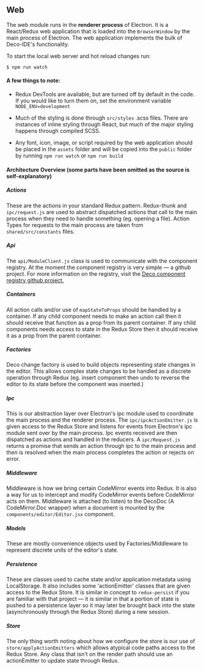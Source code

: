 ## Web

The web module runs in the **renderer process** of Electron. It is a React/Redux web application that is loaded into the `BrowserWindow` by the main process of Electron. The web application implements the bulk of Deco-IDE's functionality.

To start the local web server and hot reload changes run:
```
$ npm run watch
```

#### A few things to note:

- Redux DevTools are available, but are turned off by default in the code. If you would like to turn them on, set the environment variable `NODE_ENV=development`

- Much of the styling is done through `src/styles` .scss files. There are instances of inline styling through React, but much of the major styling happens through compiled SCSS.

- Any font, icon, image, or script required by the web application should be placed in the `assets` folder and will be copied into the `public` folder by running `npm run watch` or `npm run build`

#### Architecture Overview (some parts have been omitted as the source is self-explanatory)

##### Actions
These are the actions in your standard Redux pattern. Redux-thunk and `ipc/request.js` are used
to abstract dispatched actions that call to the main process when they need to handle something (eg. opening a file). Action Types for
requests to the main process are taken from `shared/src/constants` files.
##### Api
The `api/ModuleClient.js` class is used to communicate with the component registry. At the moment the component registry is very simple — a github project.
For more information on the registry, visit the  [Deco component registry github project.](https://github.com/decosoftware/deco-components)
##### Containers
All action calls and/or use of `mapStateToProps` should be handled by a container. If any child component needs to make an action call then it should
receive that function as a prop from its parent container. If any child components needs access to state in the Redux Store then it should receive it as a prop
from the parent container.
##### Factories
Deco change factory is used to build objects representing state changes in the editor. This allows complex state changes to be handled as a discrete operation through Redux (eg. insert component then undo to reverse the editor to its state before the component was inserted.)
##### Ipc
This is our abstraction layer over Electron's ipc module used to coordinate the main process and the renderer process. The `ipc/ipcActionEmitter.js` is given
access to the Redux Store and listens for events from Electron's ipc module sent over by the main process. Ipc events received are then dispatched as actions and handled in the reducers. A `ipc/Request.js` returns a promise that sends an action through ipc to the main process and then is resolved when the main process completes the action or rejects on error.
##### Middleware
Middleware is how we bring certain CodeMirror events into Redux. It is also a way for us to intercept and modify CodeMirror events before CodeMirror acts on them. Middleware is attached (to listen) to the DecoDoc (A CodeMirror.Doc wrapper) when a document is mounted by the `components/editor/Editor.jsx` component.
##### Models
These are mostly convenience objects used by Factories/Middleware to represent discrete units of the editor's state.
##### Persistence
These are classes used to cache state and/or application metadata using LocalStorage. It also includes some 'actionEmitter' classes that are given access
to the Redux Store. It is similar in concept to `redux-persist` if you are familiar with that project — it is similar in that a portion of state is pushed to a persistence layer so it may later be brought back into the state (asynchronously through the Redux Store) during a new session.
##### Store
The only thing worth noting about how we configure the store is our use of `store/applyActionEmitters` which allows atypical code paths access to the Redux Store. Any class that isn't on the render path should use an actionEmitter to update state through Redux.
